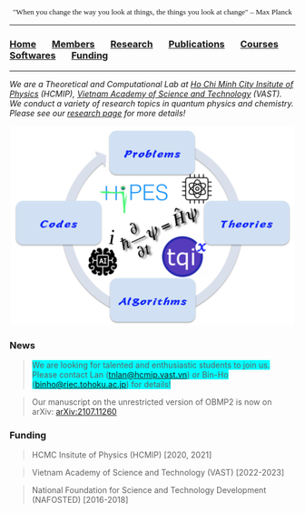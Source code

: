 <p align="center" style="font-family: lucida handwriting; font-size:10pt">
"When you change the way you look at things, the things you look at change" – Max Planck
</p>

<hr style="solid blue">

### [<b><ins>Home</ins></b>](index.md)<img src="test_space.png" width="27.5" height="1">[<b>Members</b>](members.md)<img src="test_space.png" width="27.5" height="1">[<b>Research</b>](research.md)<img src="test_space.png" width="27.5" height="1">[<b>Publications</b>](publications.md)<img src="test_space.png" width="27.5" height="1">[<b>Courses</b>](courses.md)<img src="test_space.png" width="27.5" height="1">[<b>Softwares</b>](softwares.md)<img src="test_space.png" width="27.5" height="1">[<b>Funding</b>](fundings.md)

<hr style="solid blue">

_We are a Theoretical and Computational Lab at [Ho Chi Minh City Insitute of Physics](http://hcmip.ac.vn/index-en.html) (HCMIP), [Vietnam Academy of Science and Technology](https://vast.gov.vn/) (VAST). We conduct a variety of research topics in quantum physics and chemistry. Please see our [research page](research.md) for more details!_

<p align="center">
<img src="home.png" width="500" height="350">
</p>


### **News**
> <span style="background-color:cyan"> We are looking for talented and enthusiastic students to join us. Please contact Lan (<tnlan@hcmip.vast.vn>) or Bin-Ho (<binho@riec.tohoku.ac.jp>) for details! </span>

> Our manuscript on the unrestricted version of OBMP2 is now on arXiv: [arXiv:2107.11260](https://arxiv.org/abs/2107.11260)

### **Funding**
> HCMC Insitute of Physics (HCMIP) [2020, 2021]

> Vietnam Academy of Science and Technology (VAST) [2022-2023]

> National Foundation for Science and Technology Development (NAFOSTED) [2016-2018]
